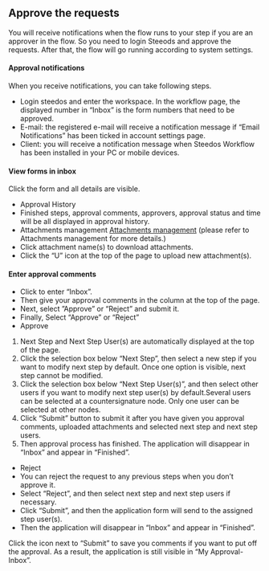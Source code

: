 ## Approve the requests
You will receive notifications when the flow runs to your step if you are an approver in the flow. So you need to login Steeods and approve the requests. After that, the flow will go running according to system settings.

#### Approval notifications
When you receive notifications, you can take following steps.
- Login steedos and enter the workspace. In the workflow page, the displayed number in “Inbox” is the form numbers that need to be approved.
- E-mail: the registered e-mail will receive a notification message if “Email Notifications” has been ticked in account settings page.
- Client: you will receive a notification message when Steedos Workflow has been installed in your PC or mobile devices.

#### View forms in inbox
Click the form and all details are visible.
- Approval History
 - Finished steps, approval comments, approvers, approval status and time will be all displayed in approval history.
- Attachments management [Attachments management](instance_attachment.md) (please refer to Attachments management for more details.)
 - Click attachment name(s) to download attachments.
 - Click the “U” icon at the top of the page to upload new attachment(s).
 
#### Enter approval comments
 - Click to enter “Inbox”.
 - Then give your approval comments in the column at the top of the page.
 - Next, select ”Approve” or “Reject” and submit it.
 - Finally, Select “Approve” or “Reject”
  - Approve
   1. Next Step and Next Step User(s) are automatically displayed at the top of the page.
   1. Click the selection box below “Next Step”, then select a new step if you want to modify next step by default. Once one option is visible, next step cannot be modified.
   1. Click the selection box below “Next Step User(s)”, and then select other users if you want to modify next step user(s) by default.Several users can be selected at a countersignature node. Only one user can be selected at other nodes.
   1. Click “Submit” button to submit it after you have given you approval comments, uploaded attachments and selected next step and next step users.
   1. Then approval process has finished. The application will disappear in “Inbox” and appear in “Finished”.

  - Reject 
   - You can reject the request to any previous steps when you don’t approve it.
   - Select “Reject”, and then select next step and next step users if necessary.
   - Click “Submit”, and then the application form will send to the assigned step user(s).
   - Then the application will disappear in “Inbox” and appear in “Finished”.

Click the icon next to “Submit” to save you comments if you want to put off the approval. As a result, the application is still visible in “My Approval-Inbox”.

